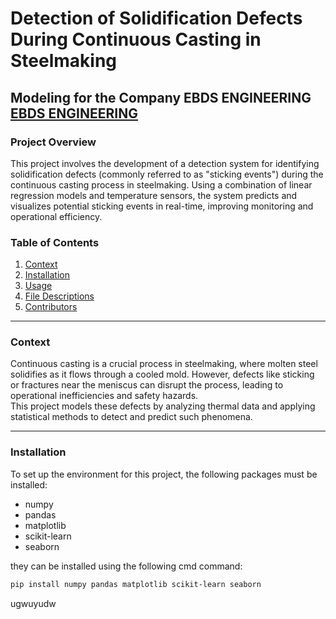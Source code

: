 # Detection of Solidification Defects During Continuous Casting in Steelmaking  
## Modeling for the Company EBDS ENGINEERING  [EBDS ENGINEERING]([https://example.com](http://www.ebds-engineering.com/home))


### Project Overview  
This project involves the development of a detection system for identifying solidification defects (commonly referred to as "sticking events") during the continuous casting process in steelmaking. Using a combination of linear regression models and temperature sensors, the system predicts and visualizes potential sticking events in real-time, improving monitoring and operational efficiency.

### Table of Contents  
1. [Context](#context)  
2. [Installation](#installation)  
3. [Usage](#usage)  
4. [File Descriptions](#file-descriptions)  
5. [Contributors](#contributors)  

---

### Context  
Continuous casting is a crucial process in steelmaking, where molten steel solidifies as it flows through a cooled mold. However, defects like sticking or fractures near the meniscus can disrupt the process, leading to operational inefficiencies and safety hazards.  
This project models these defects by analyzing thermal data and applying statistical methods to detect and predict such phenomena.

---

### Installation  
To set up the environment for this project, the following packages must be installed:  
* numpy
* pandas
* matplotlib
* scikit-learn
* seaborn

they can be installed using the following cmd command:
```bash
pip install numpy pandas matplotlib scikit-learn seaborn
```

ugwuyudw

